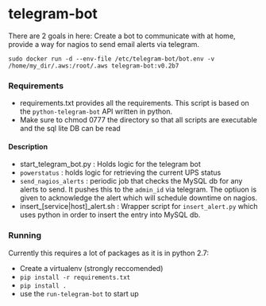 # telegram-bot
There are 2 goals in here: Create a bot to communicate with at home, provide a way for nagios to send email alerts via telegram.

`sudo docker run -d --env-file /etc/telegram-bot/bot.env -v /home/my_dir/.aws:/root/.aws telegram-bot:v0.2b7`

### Requirements ###
* requirements.txt provides all the requirements. This script is based on the `python-telegram-bot` API written in python.
* Make sure to chmod 0777 the directory so that all scripts are executable and the sql lite DB can be read

#### Description ####

 * start_telegram_bot.py : Holds logic for the telegram bot
  * `powerstatus` : holds logic for retrieving the current UPS status
  * `send_nagios_alerts` : periodic job that checks the MySQL db for any alerts to send. It pushes this to the `admin_id` via telegram. The optiuon is given to acknowledge the alert which will schedule downtime on nagios.
 * insert_[service|host]_alert.sh : Wrapper script for `insert_alert.py` which uses python in order to insert the entry into MySQL db.
 
### Running ###
 Currently this requires a lot of packages as it is in python 2.7:
 * Create a virtualenv (strongly reccomended)
 * `pip install -r requirements.txt`
 * `pip install .`
 * use the `run-telegram-bot` to start up
